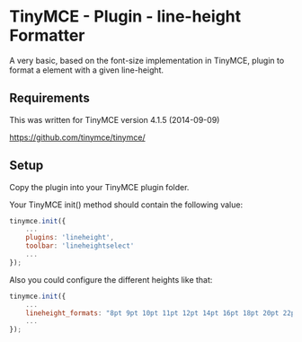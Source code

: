 TinyMCE - Plugin - line-height Formatter
==========================

A very basic, based on the font-size implementation in TinyMCE, plugin to format a element with a given line-height.

## Requirements ##

This was written for TinyMCE version 4.1.5 (2014-09-09)

https://github.com/tinymce/tinymce/

## Setup ##

Copy the plugin into your TinyMCE plugin folder.

Your TinyMCE init() method should contain the following value:

```javascript
tinymce.init({
    ...
    plugins: 'lineheight',
    toolbar: 'lineheightselect' 
    ...
});
```

Also you could configure the different heights like that:

```javascript
tinymce.init({
    ...
    lineheight_formats: "8pt 9pt 10pt 11pt 12pt 14pt 16pt 18pt 20pt 22pt 24pt 26pt 36pt",
    ...
});
```